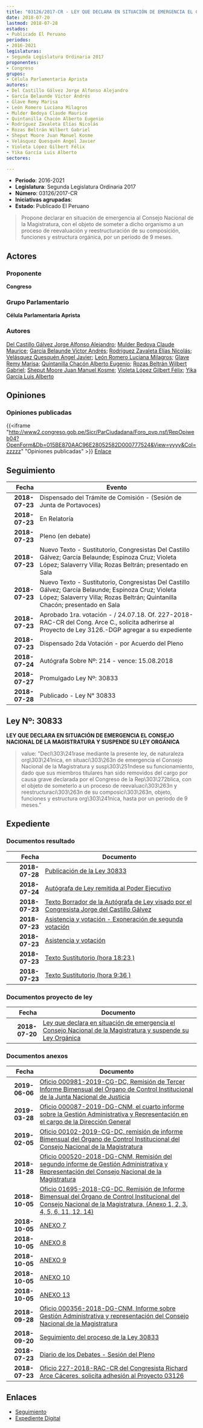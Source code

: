 ```yaml
---
title: "03126/2017-CR - LEY QUE DECLARA EN SITUACIÓN DE EMERGENCIA EL CONSEJO NACIONAL DE LA MAGISTRATURA"
date: 2018-07-20
lastmod: 2018-07-28
estados:
- Publicado El Peruano
periodos:
- 2016-2021
legislaturas:
- Segunda Legislatura Ordinaria 2017
proponentes:
- Congreso
grupos:
- Célula Parlamentaria Aprista
autores:
- Del Castillo Gálvez Jorge Alfonso Alejandro
- García Belaunde Víctor Andrés
- Glave Remy Marisa
- León Romero Luciana Milagros
- Mulder Bedoya Claude Maurice
- Quintanilla Chacón Alberto Eugenio
- Rodríguez Zavaleta Elías Nicolás
- Rozas Beltrán Wilbert Gabriel
- Sheput Moore Juan Manuel Kosme
- Velásquez Quesquén Angel Javier
- Violeta López Gilbert Félix
- Yika García Luis Alberto
sectores:

---
```

- **Periodo**: 2016-2021
- **Legislatura**: Segunda Legislatura Ordinaria 2017
- **Número**: 03126/2017-CR
- **Iniciativas agrupadas**: 
- **Estado**: Publicado El Peruano

> Propone declarar en situación de emergencia al Consejo Nacional de la Magistratura, con el objeto de someter a dicho organismo a un proceso de reevaluación y reestructuración de su composición, funciones y estructura orgánica, por un período de 9 meses.


## Actores

### Proponente

**Congreso**

### Grupo Parlamentario

**Célula Parlamentaria Aprista**

### Autores

[Del Castillo Gálvez Jorge Alfonso Alejandro](mailto:mailto:jdelcastillo@congreso.gob.pe); [Mulder Bedoya Claude Maurice](mailto:mailto:mmulder@congreso.gob.pe); [García Belaunde Víctor Andrés](mailto:mailto:vgarciabelaunde@congreso.gob.pe); [Rodríguez Zavaleta Elías Nicolás](mailto:mailto:erodriguez@congreso.gob.pe); [Velásquez Quesquén Angel Javier](mailto:mailto:jvelasquezq@congreso.gob.pe); [León Romero Luciana Milagros](mailto:mailto:lleon@congreso.gob.pe); [Glave Remy Marisa](mailto:mailto:mglave@congreso.gob.pe); [Quintanilla Chacón Alberto Eugenio](mailto:mailto:aquintanilla@congreso.gob.pe); [Rozas Beltrán Wilbert Gabriel](mailto:mailto:wrozas@congreso.gob.pe); [Sheput Moore Juan Manuel Kosme](mailto:mailto:jsheput@congreso.gob.pe); [Violeta López Gilbert Félix](mailto:mailto:gvioleta@congreso.gob.pe); [Yika García Luis Alberto](mailto:mailto:lyika@congreso.gob.pe)

## Opiniones

### Opiniones publicadas

{{<iframe "http://www2.congreso.gob.pe/Sicr/ParCiudadana/Foro_pvp.nsf/RepOpiweb04?OpenForm&Db=015BE870AAC96E28052582D000777524&View=yyyy&Col=zzzzz" "Opiniones publicadas" >}}
[Enlace](http://www2.congreso.gob.pe/Sicr/ParCiudadana/Foro_pvp.nsf/RepOpiweb04?OpenForm&Db=015BE870AAC96E28052582D000777524&View=yyyy&Col=zzzzz)


## Seguimiento

| Fecha | Evento |
|------:|--------|
| **2018-07-23** | Dispensado del Trámite de Comisión - (Sesión de Junta de Portavoces) |
| **2018-07-23** | En Relatoría |
| **2018-07-23** | Pleno (en debate) |
| **2018-07-23** | Nuevo Texto - Sustitutorio, Congresistas Del Castillo Gálvez; García Belaunde; Espinoza Cruz; Violeta López; Salaverry Villa; Rozas Beltrán; presentado en Sala |
| **2018-07-23** | Nuevo Texto - Sustitutorio, Congresistas Del Castillo Gálvez; García Belaunde; Espinoza Cruz; Violeta López; Salaverry Villa; Rozas Beltrán; Quintanilla Chacón; presentado en Sala |
| **2018-07-23** | Aprobado 1ra. votación - / 24.07.18. Of. 227-2018-RAC-CR del Cong. Arce C., solicita adherirse al Proyecto de Ley 3126.-DGP agregar a su expediente |
| **2018-07-23** | Dispensado 2da Votación - por Acuerdo del Pleno |
| **2018-07-24** | Autógrafa Sobre Nº: 214 - vence: 15.08.2018 |
| **2018-07-27** | Promulgado Ley Nº: 30833 |
| **2018-07-28** | Publicado - Ley N° 30833 |

## Ley Nº: 30833

**LEY QUE DECLARA EN SITUACIÓN DE EMERGENCIA EL CONSEJO NACIONAL DE LA MAGISTRATURA Y SUSPENDE SU LEY ORGÁNICA**

> value: "Decl\303\241rase mediante la presente ley, de naturaleza org\303\241nica, en situaci\303\263n de emergencia el Consejo Nacional de la Magistratura y susp\303\251ndese su funcionamiento, dado que sus miembros titulares han sido removidos del cargo por causa grave declarada por el Congreso de la Rep\303\272blica, con el objeto de someterlo a un proceso de reevaluaci\303\263n y reestructuraci\303\263n de su composici\303\263n, objeto, funciones y estructura org\303\241nica, hasta por un periodo de 9 meses."


## Expediente

### Documentos resultado

| Fecha | Documento |
|------:|-----------|
| **2018-07-28** | [Publicación de la Ley 30833](http://www.leyes.congreso.gob.pe/Documentos/2016_2021/ADLP/Normas_Legales/30833-LEY.pdf) |
| **2018-07-24** | [Autógrafa de Ley remitida al Poder Ejecutivo](http://www.leyes.congreso.gob.pe/Documentos/2016_2021/ADLP/Texto_Aprobado/AU0312620180724.pdf) |
| **2018-07-23** | [Texto Borrador de la Autógrafa de Ley visado por el Congresista Jorge del Castillo Gálvez](http://www.leyes.congreso.gob.pe/Documentos/2016_2021/Texto_Borrador_de_Autografa/BAU0312620180723.pdf) |
| **2018-07-23** | [Asistencia y votación - Exoneración de segunda votación](http://www.leyes.congreso.gob.pe/Documentos/2016_2021/Asistencia_y_Votacion/Proyectos_de_Ley/Exoneracion_de_Segunda_Votacion/AVS0312620180723.pdf) |
| **2018-07-23** | [Asistencia y votación](http://www.leyes.congreso.gob.pe/Documentos/2016_2021/Asistencia_y_Votacion/Proyectos_de_Ley/AV0312620180723.pdf) |
| **2018-07-23** | [Texto Sustitutorio (hora 18:23 )](http://www.leyes.congreso.gob.pe/Documentos/2016_2021/Texto_Sustitutorio/Proyectos_de_Ley/TS0312620180723..pdf) |
| **2018-07-23** | [Texto Sustitutorio (hora 9:36 )](http://www.leyes.congreso.gob.pe/Documentos/2016_2021/Texto_Sustitutorio/Proyectos_de_Ley/TS0312620180723.pdf) |

### Documentos proyecto de ley

| Fecha | Documento |
|------:|-----------|
| **2018-07-20** | [Ley que declara en situación de emergencia el Consejo Nacional de la Magistratura y suspende su Ley Orgánica](http://www.leyes.congreso.gob.pe/Documentos/2016_2021/Proyectos_de_Ley_y_de_Resoluciones_Legislativas/PL0312620180720.PDF) |

### Documentos anexos

| Fecha | Documento |
|------:|-----------|
| **2019-06-06** | [Oficio 000981-2019-CG-DC, Remisión de Tercer Informe Bimensual del Órgano de Control Institucional de la Junta Nacional de Justicia](http://www.leyes.congreso.gob.pe/Documentos/2016_2021/Oficios/Otras_Instituciones/OFICIO-000981-2019-CG-DC.pdf) |
| **2019-03-28** | [Oficio 000087-2019-DG-CNM, el cuarto informe sobre la Gestión Administrativa y Representación en el cargo de la Dirección General](http://www.leyes.congreso.gob.pe/Documentos/2016_2021/Oficios/Otras_Instituciones/OFICIO-000087-2019-DG-CNM.pdf) |
| **2019-02-05** | [Oficio 00102-2019-CG-DC, remisión de informe Bimensual del Órgano de Control Institucional del Consejo Nacional de la Magistratura](http://www.leyes.congreso.gob.pe/Documentos/2016_2021/Oficios/Otras_Instituciones/OFICIO-00102-2019-CG-DC.pdf) |
| **2018-11-28** | [Oficio 000520-2018-DG-CNM, Remisión del segundo informe de Gestión Administrativa y Representación del Consejo Nacional de la Magistratura](http://www.leyes.congreso.gob.pe/Documentos/2016_2021/Oficios/Otras_Instituciones/OFICIO-000520-2018-DG-CNM.pdf) |
| **2018-10-05** | [Oficio 01695-2018-CG-DC, Remisión de Informe Bimensual del Órgano de Control Institucional del Consejo Nacional de la Magistratura, (Anexo 1, 2, 3, 4, 5, 6, 11, 12, 14)](http://www.leyes.congreso.gob.pe/Documentos/2016_2021/Oficios/Otras_Instituciones/OFICIO-01695-2018-CG-DC.pdf) |
| **2018-10-05** | [ANEXO 7](http://www.leyes.congreso.gob.pe/Documentos/2016_2021/Oficios/Otras_Instituciones/ANEXO-7-LA-CONTRALORIA.pdf) |
| **2018-10-05** | [ANEXO 8](http://www.leyes.congreso.gob.pe/Documentos/2016_2021/Oficios/Otras_Instituciones/ANEXO-8-LA-CONTRALORIA.pdf) |
| **2018-10-05** | [ANEXO 9](http://www.leyes.congreso.gob.pe/Documentos/2016_2021/Oficios/Otras_Instituciones/ANEXO-9-LA-CONTRALORIA.pdf) |
| **2018-10-05** | [ANEXO 10](http://www.leyes.congreso.gob.pe/Documentos/2016_2021/Oficios/Otras_Instituciones/ANEXO-10-LA-CONTRALORIA.pdf) |
| **2018-10-05** | [ANEXO 13](http://www.leyes.congreso.gob.pe/Documentos/2016_2021/Oficios/Otras_Instituciones/ANEXO-13-LA-CONTRALORIA.pdf) |
| **2018-09-28** | [Oficio 000356-2018-DG-CNM, Informe sobre Gestión Administrativa y representación del Consejo Nacional de la Magistratura](http://www.leyes.congreso.gob.pe/Documentos/2016_2021/Oficios/Otras_Instituciones/OFICIO-000356-2018-DG-CNM.pdf) |
| **2018-09-20** | [Seguimiento del proceso de la Ley 30833](http://www.leyes.congreso.gob.pe/Documentos/2016_2021/Seguimiento_de_Proyectos_de_Ley/03126PL20180920.pdf) |
| **2018-07-23** | [Diario de los Debates - Sesión del Pleno](http://www.leyes.congreso.gob.pe/Documentos/2016_2021/ADLP/Diario_Debates/30833-TDD.pdf) |
| **2018-07-23** | [Oficio 227-2018-RAC-CR del Congresista Richard Arce Cáceres, solicita adhesión al Proyecto 03126](http://www.leyes.congreso.gob.pe/Documentos/2016_2021/Oficios/Congresistas/OFICIO-227-2018-RAC-CR.pdf) |

## Enlaces

- [Seguimiento](http://www2.congreso.gob.pe/Sicr/TraDocEstProc/CLProLey2016.nsf/f7fff46988ca05b1052578e100829cc7/39a2bd05ee33251b052582d00073dd04?OpenDocument)
- [Expediente Digital](http://www2.congreso.gob.pe/Sicr/TraDocEstProc/Expvirt_2011.nsf/visbusqptramdoc1621/03126?opendocument)

